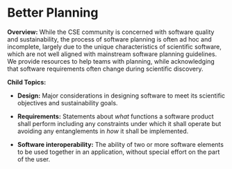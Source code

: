 # Better Planning

**Overview:** While the CSE community is concerned with software quality and sustainability, the process of software planning is often ad hoc and incomplete, largely due to the unique characteristics of scientific software, which are not well aligned with mainstream software planning guidelines.  We provide resources to help teams with planning, while acknowledging that software requirements often change during scientific discovery.  

**Child Topics:**

- **Design:**
Major considerations in designing software to meet its scientific objectives and sustainability goals.

- **Requirements:**
Statements about *what* functions a software product shall perform including any constraints under which it shall operate but avoiding any entanglements in *how* it shall be implemented.

- **Software interoperability:**
The ability of two or more software elements to be used together in an application, without special effort on the part of the user.

<!---
Category order: 1
--->
